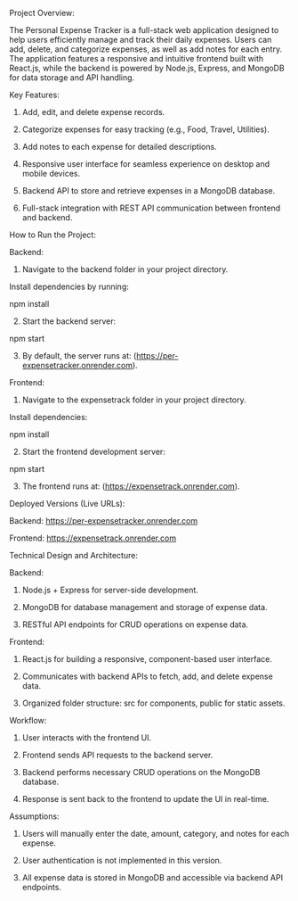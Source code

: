 Project Overview:

The Personal Expense Tracker is a full-stack web application designed to help users efficiently manage and track their daily expenses. Users can add, delete, and categorize expenses, as well as add notes for each entry. The application features a responsive and intuitive frontend built with React.js, while the backend is powered by Node.js, Express, and MongoDB for data storage and API handling.

Key Features:

1. Add, edit, and delete expense records.

2. Categorize expenses for easy tracking (e.g., Food, Travel, Utilities).

3. Add notes to each expense for detailed descriptions.

4. Responsive user interface for seamless experience on desktop and mobile devices.

5. Backend API to store and retrieve expenses in a MongoDB database.

6. Full-stack integration with REST API communication between frontend and backend.


How to Run the Project:

Backend:

1. Navigate to the backend folder in your project directory.

Install dependencies by running:

npm install


2. Start the backend server:

npm start


3. By default, the server runs at: (https://per-expensetracker.onrender.com).

Frontend:

1. Navigate to the expensetrack folder in your project directory.

Install dependencies:

npm install


2. Start the frontend development server:

npm start


3. The frontend runs at: (https://expensetrack.onrender.com).



Deployed Versions (Live URLs):

Backend: https://per-expensetracker.onrender.com

Frontend: https://expensetrack.onrender.com


Technical Design and Architecture:

Backend:

1. Node.js + Express for server-side development.

2. MongoDB for database management and storage of expense data.

3. RESTful API endpoints for CRUD operations on expense data.

Frontend:

1. React.js for building a responsive, component-based user interface.

2. Communicates with backend APIs to fetch, add, and delete expense data.

3. Organized folder structure: src for components, public for static assets.



Workflow:

1. User interacts with the frontend UI.

2. Frontend sends API requests to the backend server.

3. Backend performs necessary CRUD operations on the MongoDB database.

4. Response is sent back to the frontend to update the UI in real-time.



Assumptions:

1. Users will manually enter the date, amount, category, and notes for each expense.

2. User authentication is not implemented in this version.

3. All expense data is stored in MongoDB and accessible via backend API endpoints.

